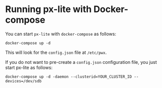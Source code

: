 # Running px-lite with Docker-compose

You can start `px-lite` with `docker-compose` as follows:

```
docker-compose up -d 
```

This will look for the `config.json` file at `/etc/pwx`.

If you do not want to pre-create a `config.json` configuration file, you just start px-lite as follows:

```
docker-compose up -d -daemon --clusterid=YOUR_CLUSTER_ID --devices=/dev/sdb
```
